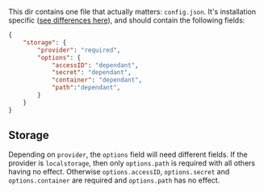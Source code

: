 This dir contains one file that actually matters: `config.json`. It's installation specific ([see differences here](https://platform.sh/blog/2021/we-need-to-talk-about-the-env/)), and should contain the following fields:

```json
{
    "storage": {
        "provider": "required",
        "options": {
            "accessID": "dependant",
            "secret": "dependant",
            "container": "dependant",
            "path":"dependant",
        }
    }
}
```

## Storage

Depending on `provider`, the `options` field will need different fields. If the provider is `localstorage`, then only `options.path` is required with all others having no effect. Otherwise `options.accessID`, `options.secret` and `options.container` are required and `options.path` has no effect.